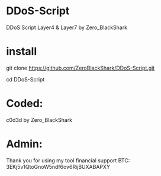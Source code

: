 # DDoS-Script
DDoS Script Layer4 &amp; Layer7 by Zero_BlackShark
# install
git clone https://github.com/ZeroBlackShark/DDoS-Script.git

cd DDoS-Script
# Coded:
c0d3d by Zero_BlackShark

# Admin:
Thank you for using my tool
financial support BTC:
3EKj5v1QtoGnoW5ndf6ov6RijBUXABAPXY
